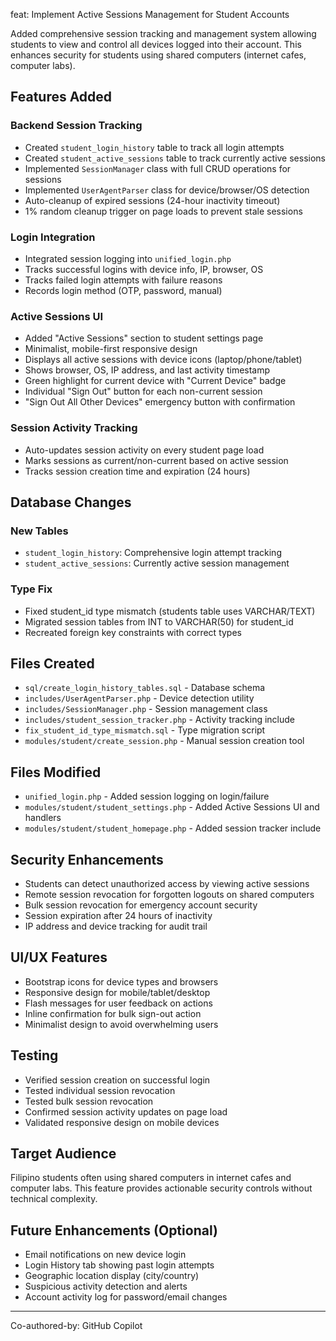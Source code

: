 feat: Implement Active Sessions Management for Student Accounts

Added comprehensive session tracking and management system allowing students 
to view and control all devices logged into their account. This enhances 
security for students using shared computers (internet cafes, computer labs).

## Features Added

### Backend Session Tracking
- Created `student_login_history` table to track all login attempts
- Created `student_active_sessions` table to track currently active sessions
- Implemented `SessionManager` class with full CRUD operations for sessions
- Implemented `UserAgentParser` class for device/browser/OS detection
- Auto-cleanup of expired sessions (24-hour inactivity timeout)
- 1% random cleanup trigger on page loads to prevent stale sessions

### Login Integration
- Integrated session logging into `unified_login.php`
- Tracks successful logins with device info, IP, browser, OS
- Tracks failed login attempts with failure reasons
- Records login method (OTP, password, manual)

### Active Sessions UI
- Added "Active Sessions" section to student settings page
- Minimalist, mobile-first responsive design
- Displays all active sessions with device icons (laptop/phone/tablet)
- Shows browser, OS, IP address, and last activity timestamp
- Green highlight for current device with "Current Device" badge
- Individual "Sign Out" button for each non-current session
- "Sign Out All Other Devices" emergency button with confirmation

### Session Activity Tracking
- Auto-updates session activity on every student page load
- Marks sessions as current/non-current based on active session
- Tracks session creation time and expiration (24 hours)

## Database Changes

### New Tables
- `student_login_history`: Comprehensive login attempt tracking
- `student_active_sessions`: Currently active session management

### Type Fix
- Fixed student_id type mismatch (students table uses VARCHAR/TEXT)
- Migrated session tables from INT to VARCHAR(50) for student_id
- Recreated foreign key constraints with correct types

## Files Created
- `sql/create_login_history_tables.sql` - Database schema
- `includes/UserAgentParser.php` - Device detection utility
- `includes/SessionManager.php` - Session management class
- `includes/student_session_tracker.php` - Activity tracking include
- `fix_student_id_type_mismatch.sql` - Type migration script
- `modules/student/create_session.php` - Manual session creation tool

## Files Modified
- `unified_login.php` - Added session logging on login/failure
- `modules/student/student_settings.php` - Added Active Sessions UI and handlers
- `modules/student/student_homepage.php` - Added session tracker include

## Security Enhancements
- Students can detect unauthorized access by viewing active sessions
- Remote session revocation for forgotten logouts on shared computers
- Bulk session revocation for emergency account security
- Session expiration after 24 hours of inactivity
- IP address and device tracking for audit trail

## UI/UX Features
- Bootstrap icons for device types and browsers
- Responsive design for mobile/tablet/desktop
- Flash messages for user feedback on actions
- Inline confirmation for bulk sign-out action
- Minimalist design to avoid overwhelming users

## Testing
- Verified session creation on successful login
- Tested individual session revocation
- Tested bulk session revocation
- Confirmed session activity updates on page load
- Validated responsive design on mobile devices

## Target Audience
Filipino students often using shared computers in internet cafes and 
computer labs. This feature provides actionable security controls without 
technical complexity.

## Future Enhancements (Optional)
- Email notifications on new device login
- Login History tab showing past login attempts
- Geographic location display (city/country)
- Suspicious activity detection and alerts
- Account activity log for password/email changes

---

Co-authored-by: GitHub Copilot
